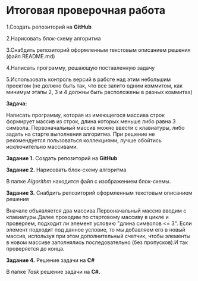 # Итоговая проверочная работа

1.Создать репозиторий на **GitHub**

2.Нарисовать блок-схему алгоритма

3.Снабдить репозиторий оформленным текстовым описанием решения (файл README.md)

4.Написать программу, решающую поставленную задачу

5.Использовать контроль версий в работе над этим небольшим проектом (не должно быть так, что все залито одним коммитом, как минимум этапы 2, 3 и 4 должны быть расположены в разных коммитах)

**Задача:**

Написать программу, которая из имеющегося массива строк формирует массив из строк, длина которых меньше либо равна 3 символа. Первоначальный массив можно ввести с клавиатуры, либо задать на старте выполнения алгоритма. При решение не рекомендуется пользоваться коллекциями, лучше обойтись исключительно массивами.

**Задание 1.** Создать репозиторий на **GitHub**

**Задание 2.** Нарисовать блок-схему алгоритма

В папке *Algorithm* находится файл с изображением блок-схемы.

**Задание 3.** Снабдить репозиторий оформленным текстовым описанием решения 

Вначале объявляется два массива.Первоначальный массив  вводим с клавиатуры.Далее проходим по стартовому массиву в цикле и проверяем, подходит ли элемент условию "длина символов <= 3". Если элемент подходит под данное условие, то мы добавляем его в новый массив, используя при этом дополнительный счетчик, чтобы элементы в новом массиве заполнялись последовательно (без пропусков).И так проверяется до конца.

**Задание 4.** Решение задачи на **C#**

В папке *Task* решение задачи на **C#.**
 
